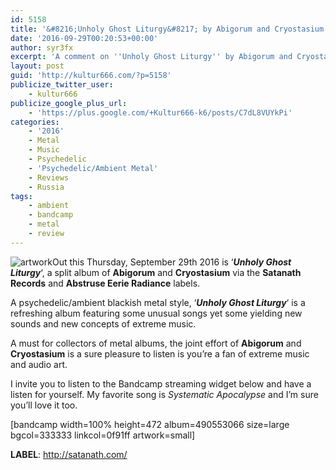 ```yaml
---
id: 5158
title: '&#8216;Unholy Ghost Liturgy&#8217; by Abigorum and Cryostasium (Split) &#8211; A Comment'
date: '2016-09-29T00:20:53+00:00'
author: syr3fx
excerpt: 'A comment on ''Unholy Ghost Liturgy'' by Abigorum and Cryostasium split album (2016)'
layout: post
guid: 'http://kultur666.com/?p=5158'
publicize_twitter_user:
    - kultur666
publicize_google_plus_url:
    - 'https://plus.google.com/+Kultur666-k6/posts/C7dL8VUYkPi'
categories:
    - '2016'
    - Metal
    - Music
    - Psychedelic
    - 'Psychedelic/Ambient Metal'
    - Reviews
    - Russia
tags:
    - ambient
    - bandcamp
    - metal
    - review
---
```


![artwork](http://localhost:8080/wp-content/uploads/2016/09/artwork1.jpg)Out this Thursday, September 29th 2016 is ‘***Unholy Ghost Liturgy***‘, a split album of **Abigorum** and **Cryostasium** via the **Satanath Records** and **Abstruse Eerie Radiance** labels.

A psychedelic/ambient blackish metal style, ‘***Unholy Ghost Liturgy***‘ is a refreshing album featuring some unusual songs yet some yielding new sounds and new concepts of extreme music.

A must for collectors of metal albums, the joint effort of **Abigorum** and **Cryostasium** is a sure pleasure to listen is you’re a fan of extreme music and audio art.

I invite you to listen to the Bandcamp streaming widget below and have a listen for yourself. My favorite song is *Systematic Apocalypse* and I’m sure you’ll love it too.

\[bandcamp width=100% height=472 album=490553066 size=large bgcol=333333 linkcol=0f91ff artwork=small\]

**LABEL**: <http://satanath.com/>